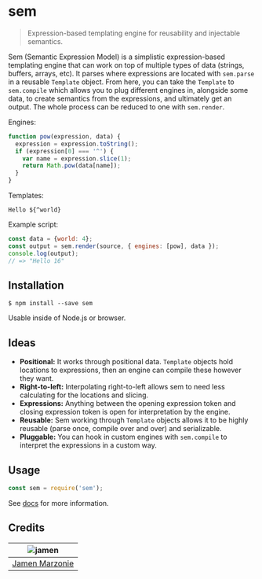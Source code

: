# sem
> Expression-based templating engine for reusability and injectable semantics.

Sem (Semantic Expression Model) is a simplistic expression-based templating engine that can work on top of multiple types of data (strings, buffers, arrays, etc).  It parses where expressions are located with `sem.parse` in a reusable `Template` object.  From here, you can take the `Template` to `sem.compile` which allows you to plug different engines in, alongside some data, to create semantics from the expressions, and ultimately get an output.  The whole process can be reduced to one with `sem.render`.

Engines:
```javascript
function pow(expression, data) {
  expression = expression.toString();
  if (expression[0] === '^') {
    var name = expression.slice(1);
    return Math.pow(data[name]);
  }
}
```

Templates:
```
Hello ${^world}
```

Example script:
```javascript
const data = {world: 4};
const output = sem.render(source, { engines: [pow], data });
console.log(output);
// => "Hello 16"
```

## Installation
```shell
$ npm install --save sem
```
Usable inside of Node.js or browser.

## Ideas
 - **Positional:** It works through positional data.  `Template` objects hold locations to expressions, then an engine can compile these however they want.
 - **Right-to-left:** Interpolating right-to-left allows sem to need less calculating for the locations and slicing.
 - **Expressions:** Anything between the opening expression token and closing expression token is open for interpretation by the engine.
 - **Reusable:** Sem working through `Template` objects allows it to be highly reusable (parse once, compile over and over) and serializable.
 - **Pluggable:** You can hook in custom engines with `sem.compile` to interpret the expressions in a custom way.

## Usage
```javascript
const sem = require('sem');
```
See [docs](docs/) for more information.

## Credits
| ![jamen][avatar] |
|:---:|
| [Jamen Marzonie][github] |

  [avatar]: https://avatars.githubusercontent.com/u/6251703?v=3&s=125
  [github]: https://github.com/jamen
